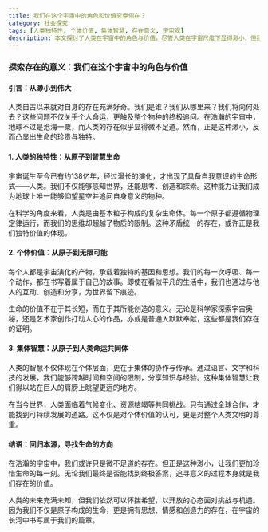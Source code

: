 ```yaml
---
title: 我们在这个宇宙中的角色和价值究竟何在？
category: 社会探究
tags: [人类独特性, 个体价值, 集体智慧, 存在意义, 宇宙观]
description: 本文探讨了人类在宇宙中的角色与价值。尽管人类在宇宙尺度下显得渺小，但我们的独特性在于具备自我意识和创造能力。个体通过日常生活中的互动、创造为世界增添色彩，体现生命的价值。集体智慧促进了知识的分享和全球协作，助力应对共同挑战。无论未来如何，追寻意义的过程本身就是人类存在的证明和价值所在。
---
```

### 探索存在的意义：我们在这个宇宙中的角色与价值

#### 引言：从渺小到伟大

人类自古以来就对自身的存在充满好奇。我们是谁？我们从哪里来？我们将向何处去？这些问题不仅关乎个人命运，更触及整个物种的终极追问。在浩瀚的宇宙中，地球不过是沧海一粟，而人类的存在似乎显得微不足道。然而，正是这种渺小，反而凸显出生命的珍贵与独特。

#### 1. 人类的独特性：从原子到智慧生命

宇宙诞生至今已有约138亿年，经过漫长的演化，才出现了具备自我意识的生命形式——人类。我们不仅能够感知世界，还能思考、创造和探索。这种能力让我们成为地球上唯一能够仰望星空并追问自身意义的物种。

在科学的角度来看，人类是由基本粒子构成的复杂生命体。每一个原子都遵循物理定律运行，而我们的思维却超越了物质的限制。这种矛盾统一的存在，或许正是我们独特价值的体现。

#### 2. 个体价值：从原子到无限可能

每个人都是宇宙演化的产物，承载着独特的基因和思想。我们的每一次呼吸、每一个动作，都在书写着属于自己的故事。即使在看似平凡的生活中，我们也通过与他人的互动、创造和分享，为世界留下痕迹。

生命的价值不在于其长短，而在于其所能创造的意义。无论是科学家探索宇宙奥秘，还是艺术家创作打动人心的作品，亦或是普通人默默奉献，这些都是我们存在的证明。

#### 3. 集体智慧：从原子到人类命运共同体

人类的智慧不仅体现在个体层面，更在于集体的协作与传承。通过语言、文字和科技的发展，我们能够跨越时间和空间的限制，分享知识与经验。这种集体智慧让我们得以站在巨人的肩膀上眺望更远的地方。

在当今世界，人类面临着气候变化、资源枯竭等共同挑战。只有通过全球合作，才能找到可持续发展的道路。这不仅是对个体价值的认可，更是对整个人类文明的尊重。

#### 结语：回归本源，寻找生命的方向

在浩瀚的宇宙中，我们或许只是微不足道的存在。但正是这种渺小，让我们更加珍惜生命的每一刻。无论我们最终是否能找到终极答案，追寻意义的过程本身就是我们存在的价值。

人类的未来充满未知，但我们依然可以怀揣希望，以开放的心态面对挑战与机遇。因为我们不仅是原子构成的生命，更是拥有思想、情感和创造力的存在，在宇宙的长河中书写属于我们的篇章。